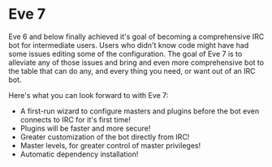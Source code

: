 # Eve 7

Eve 6 and below finally achieved it's goal of becoming a comprehensive IRC bot for intermediate users. Users who didn't know code might have had some issues editing some of the configuration. The goal of Eve 7 is to alleviate any of those issues and bring and even more comprehensive bot to the table that can do any, and every thing you need, or want out of an IRC bot. 

Here's what you can look forward to with Eve 7:

  - A first-run wizard to configure masters and plugins before the bot even connects to IRC for it's first time!
  - Plugins will be faster and more secure!
  - Greater customization of the bot directly from IRC!
  - Master levels, for greater control of master privileges!
  - Automatic dependency installation!

